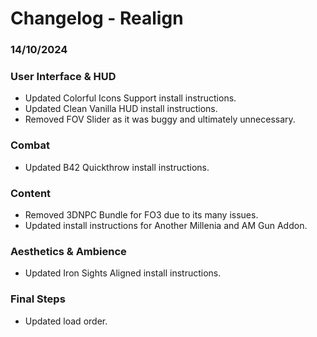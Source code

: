 # Changelog - Realign

### 14/10/2024

### User Interface & HUD
- Updated Colorful Icons Support install instructions.
- Updated Clean Vanilla HUD install instructions.
- Removed FOV Slider as it was buggy and ultimately unnecessary.

### Combat
- Updated B42 Quickthrow install instructions.

### Content
- Removed 3DNPC Bundle for FO3 due to its many issues.
- Updated install instructions for Another Millenia and AM Gun Addon.

### Aesthetics & Ambience
- Updated Iron Sights Aligned install instructions.

### Final Steps
- Updated load order.
